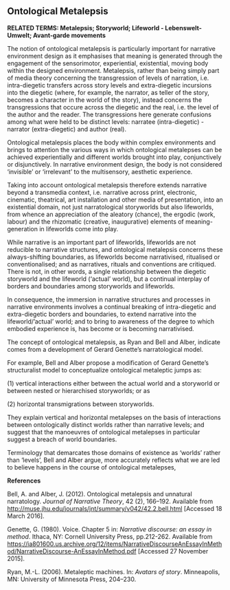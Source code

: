 ## Ontological Metalepsis

**RELATED TERMS: Metalepsis; Storyworld; Lifeworld - Lebenswelt- Umwelt; Avant-garde movements**

The notion of ontological metalepsis is particularly important for narrative environment design as it emphasises that meaning is generated through the engagement of the sensorimotor, experiential, existential, moving body within the designed environment. Metalepsis, rather than being simply part of media theory concerning the transgression of levels of narration, i.e. intra-diegetic transfers across story levels and extra-diegetic incursions into the diegetic (where, for example, the narrator, as teller of the story, becomes a character in the world of the story), instead concerns the transgressions that occure across the diegetic and the real, i.e. the level of the author and the reader. The transgressions here generate confusions among what were held to be distinct levels: narratee (intra-diegetic) -narrator (extra-diegetic) and author (real). 

Ontological metalepsis places the body within complex environments and brings to attention the various ways in which ontological metalepses can be achieved experientially and different worlds brought into play, conjunctively or disjunctively. In narrative environment design, the body is not considered ‘invisible’ or ‘irrelevant’ to the multisensory, aesthetic experience.

Taking into account ontological metalepsis therefore extends narrative beyond a transmedia context, i.e. narrative across print, electronic, cinematic, theatrical, art installation and other media of presentation, into an existential domain, not just narratological storyworlds but also lifeworlds, from whence an appreciation of the aleatory (chance), the ergodic (work, labour) and the rhizomatic (creative, inaugurative) elements of meaning-generation in lifeworlds come into play.

While narrative is an important part of lifeworlds, lifeworlds are not reducible to narrative structures, and ontological metalepsis concerns these always-shifting boundaries, as lifeworlds become narrativised, ritualised or conventionalised; and as narratives, rituals and conventions are critiqued. There is not, in other words, a single relationship between the diegetic storyworld and the lifeworld (‘actual’ world), but a continual interplay of borders and boundaries among storyworlds and lifeworlds.

In consequence, the immersion in narrative structures and processes in narrative environments involves a continual breaking of intra-diegetic and extra-diegetic borders and boundaries, to extend narrative into the lifeworld/’actual’ world; and to bring to awareness of the degree to which embodied experience is, has become or is becoming narrativised.

The concept of ontological metalepsis, as Ryan and Bell and Alber, indicate comes from a development of Gerard Genette’s narratological model.

For example, Bell and Alber propose a modification of Gerard Genette’s structuralist model to conceptualize ontological metaleptic jumps as:

(1) vertical interactions either between the actual world and a storyworld or between nested or hierarchised storyworlds; or as

(2) horizontal transmigrations between storyworlds.

They explain vertical and horizontal metalepses on the basis of interactions between ontologically distinct worlds rather than narrative levels; and suggest that the manoeuvres of ontological metalepses in particular suggest a breach of world boundaries.

Terminology that demarcates those domains of existence as ‘worlds’ rather than ‘levels’, Bell and Alber argue, more accurately reflects what we are led to believe happens in the course of ontological metalepses,

**References**

Bell, A. and Alber, J. (2012). Ontological metalepsis and unnatural narratology. _Journal of Narrative Theory_, 42 (2), 166–192\. Available from http://muse.jhu.edu/journals/jnt/summary/v042/42.2.bell.html [Accessed 18 March 2016].

Genette, G. (1980). Voice. Chapter 5 in: _Narrative discourse: an essay in method_. Ithaca, NY: Cornell University Press, pp.212-262\. Available from https://ia801600.us.archive.org/12/items/NarrativeDiscourseAnEssayInMethod/NarrativeDiscourse-AnEssayInMethod.pdf [Accessed 27 November 2015].

Ryan, M.-L. (2006). Metaleptic machines. In: _Avatars of story_. Minneapolis, MN: University of Minnesota Press, 204–230.

